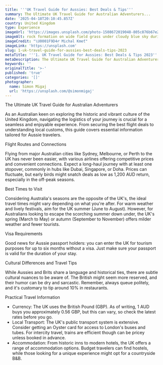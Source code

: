 ```yaml
---
title: '''UK Travel Guide for Aussies: Best Deals & Tips'''
summary: The Ultimate UK Travel Guide for Australian Adventurers...
date: '2025-04-18T20:10:45.857Z'
country: United Kingdom
type: Experience
imageUrl: 'https://images.unsplash.com/photo-1508672019048-805c876b67e2'
imageAlt: rock formation on wide field grass under cloudy blue sky during daytime
imageCredit: "\U0001F9D4‍♂️ Michal Kmeť"
imageLink: 'https://unsplash.com'
slug: 1-uk-travel-guide-for-aussies-best-deals-tips-2023
metaTitle: '''1. UK Travel Guide for Aussies: Best Deals & Tips 2023'''
metaDescription: The Ultimate UK Travel Guide for Australian Adventurers...
keywords: ''
originalTitle: '>-'
published: 'true'
categories: '[]'
photographer:
  name: Simon Migaj
  url: 'https://unsplash.com/@simonmigaj'
---
```









The Ultimate UK Travel Guide for Australian Adventurers

As an Australian keen on exploring the historic and vibrant culture of the United Kingdom, navigating the logistics of your journey is crucial for a seamless and enjoyable experience. From securing the best flight deals to understanding local customs, this guide covers essential information tailored for Aussie travelers.

Flight Routes and Connections

Flying from major Australian cities like Sydney, Melbourne, or Perth to the UK has never been easier, with various airlines offering competitive prices and convenient connections. Expect a long-haul journey with at least one stopover, commonly in hubs like Dubai, Singapore, or Doha. Prices can fluctuate, but early birds might snatch deals as low as 1,200 AUD return, especially in the off-peak seasons.

Best Times to Visit

Considering Australia's seasons are the opposite of the UK's, the ideal travel times might vary depending on what you're after. For warm weather and lively festivals, aim for the UK summer (June to August). However, for Australians looking to escape the scorching summer down under, the UK's spring (March to May) or autumn (September to November) offers milder weather and fewer tourists.

Visa Requirements

Good news for Aussie passport holders: you can enter the UK for tourism purposes for up to six months without a visa. Just make sure your passport is valid for the duration of your stay.

Cultural Differences and Travel Tips

While Aussies and Brits share a language and historical ties, there are subtle cultural nuances to be aware of. The British might seem more reserved, and their humor can be dry and sarcastic. Remember, always queue politely, and it's customary to tip around 10% in restaurants.

Practical Travel Information

- Currency: The UK uses the British Pound (GBP). As of writing, 1 AUD buys you approximately 0.56 GBP, but this can vary, so check the latest rates before you go.
- Local Transport: The UK's public transport system is extensive. Consider getting an Oyster card for access to London's buses and tubes. For intercity travel, trains are efficient though can be pricey unless booked in advance.
- Accommodation: From historic inns to modern hotels, the UK offers a range of accommodation options. Budget travelers can find hostels, while those looking for a unique experience might opt for a countryside B&B.
